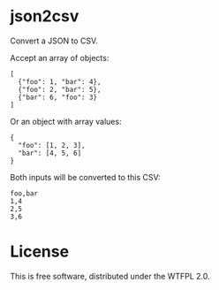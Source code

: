 # json2csv

Convert a JSON to CSV.

Accept an array of objects:

	[
	  {"foo": 1, "bar": 4},
	  {"foo": 2, "bar": 5},
	  {"bar": 6, "foo": 3}
	]

Or an object with array values:

	{
	  "foo": [1, 2, 3],
	  "bar": [4, 5, 6]
	}

Both inputs will be converted to this CSV:

	foo,bar
	1,4
	2,5
	3,6

# License

This is free software, distributed under the WTFPL 2.0.
